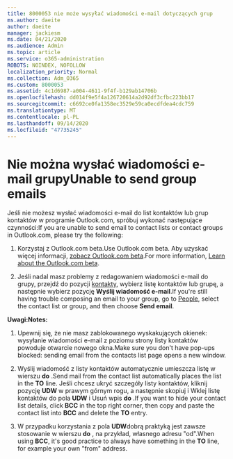```yaml
---
title: 8000053 nie może wysyłać wiadomości e-mail dotyczących grup
ms.author: daeite
author: daeite
manager: jackiesm
ms.date: 04/21/2020
ms.audience: Admin
ms.topic: article
ms.service: o365-administration
ROBOTS: NOINDEX, NOFOLLOW
localization_priority: Normal
ms.collection: Adm_O365
ms.custom: 8000053
ms.assetid: 4c1d6987-a004-4611-9f4f-b129ab14706b
ms.openlocfilehash: dd014f9e5f4a126720614a2d92df3cfbc223bb17
ms.sourcegitcommit: c6692ce0fa1358ec3529e59ca0ecdfdea4cdc759
ms.translationtype: MT
ms.contentlocale: pl-PL
ms.lasthandoff: 09/14/2020
ms.locfileid: "47735245"
---
```

# <a name="unable-to-send-group-emails"></a><span data-ttu-id="5e239-102">Nie można wysłać wiadomości e-mail grupy</span><span class="sxs-lookup"><span data-stu-id="5e239-102">Unable to send group emails</span></span>

<span data-ttu-id="5e239-103">Jeśli nie możesz wysłać wiadomości e-mail do list kontaktów lub grup kontaktów w programie Outlook.com, spróbuj wykonać następujące czynności:</span><span class="sxs-lookup"><span data-stu-id="5e239-103">If you are unable to send email to contact lists or contact groups in Outlook.com, please try the following:</span></span>
  
1. <span data-ttu-id="5e239-104">Korzystaj z Outlook.com beta.</span><span class="sxs-lookup"><span data-stu-id="5e239-104">Use Outlook.com beta.</span></span> <span data-ttu-id="5e239-105">Aby uzyskać więcej informacji, [zobacz Outlook.com beta](https://support.office.com/article/e2261c7f-d413-4084-8f22-21282f42d8cf).</span><span class="sxs-lookup"><span data-stu-id="5e239-105">For more information, [Learn about the Outlook.com beta](https://support.office.com/article/e2261c7f-d413-4084-8f22-21282f42d8cf).</span></span>
    
2. <span data-ttu-id="5e239-106">Jeśli nadal masz problemy z redagowaniem wiadomości e-mail do grupy, przejdź do pozycji [kontakty](https://outlook.live.com/people/), wybierz listę kontaktów lub grupę, a następnie wybierz pozycję **Wyślij wiadomość e-mail**.</span><span class="sxs-lookup"><span data-stu-id="5e239-106">If you're still having trouble composing an email to your group, go to [People](https://outlook.live.com/people/), select the contact list or group, and then choose **Send email**.</span></span>
    
 <span data-ttu-id="5e239-107">**Uwagi:**</span><span class="sxs-lookup"><span data-stu-id="5e239-107">**Notes:**</span></span>
  
1. <span data-ttu-id="5e239-108">Upewnij się, że nie masz zablokowanego wyskakujących okienek: wysyłanie wiadomości e-mail z poziomu strony listy kontaktów powoduje otwarcie nowego okna.</span><span class="sxs-lookup"><span data-stu-id="5e239-108">Make sure you don't have pop-ups blocked: sending email from the contacts list page opens a new window.</span></span>
    
2. <span data-ttu-id="5e239-109">Wyślij wiadomość z listy kontaktów automatycznie umieszcza listę w wierszu **do** .</span><span class="sxs-lookup"><span data-stu-id="5e239-109">Send mail from the contact list automatically places the list in the **TO** line.</span></span> <span data-ttu-id="5e239-110">Jeśli chcesz ukryć szczegóły listy kontaktów, kliknij pozycję **UDW** w prawym górnym rogu, a następnie skopiuj i Wklej listę kontaktów do pola **UDW** i Usuń wpis **do** .</span><span class="sxs-lookup"><span data-stu-id="5e239-110">If you want to hide your contact list details, click **BCC** in the top right corner, then copy and paste the contact list into **BCC** and delete the **TO** entry.</span></span> 
    
3. <span data-ttu-id="5e239-111">W przypadku korzystania z pola **UDW**dobrą praktyką jest zawsze stosowanie w wierszu **do** , na przykład, własnego adresu "od".</span><span class="sxs-lookup"><span data-stu-id="5e239-111">When using **BCC**, it's good practice to always have something in the **TO** line, for example your own "from" address.</span></span> 
    

